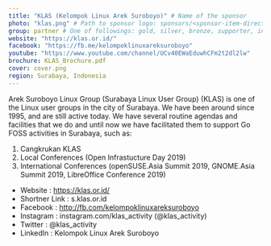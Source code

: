 ```yaml
---
title: "KLAS (Kelompok Linux Arek Suroboyo)" # Name of the sponsor
photo: "klas.png" # Path to sponsor logo: sponsors/<sponsor-item-directory>/logo.png
group: partner # One of followings: gold, silver, bronze, supporter, infra, record, videoi18n, swag
website: "https://klas.or.id/"
facebook: "https://fb.me/kelompoklinuxareksuroboyo"
youtube: "https://www.youtube.com/channel/UCv40EWaEduwhCFm2t2dl2lw"
brochure: KLAS_Brochure.pdf
cover: cover.png
region: Surabaya, Indonesia
---
```


Arek Suroboyo Linux Group (Surabaya Linux User Group) (KLAS) is one of the Linux user groups in the city of Surabaya. We have been around since 1995, and are still active today. We have several routine agendas and facilities that we do and until now we have facilitated them to support Go FOSS activities in Surabaya, such as:

1. Cangkrukan KLAS
2. Local Conferences (Open Infrastucture Day 2019)
3. International Conferences (openSUSE.Asia Summit 2019, GNOME.Asia Summit 2019, LibreOffice Conference 2019)

- Website : https://klas.or.id/
- Shortner Link : s.klas.or.id
- Facebook : http://fb.com/kelompoklinuxareksuroboyo
- Instagram : instagram.com/klas_activity (@klas_activity)
- Twitter : @klas_activity
- LinkedIn : Kelompok Linux Arek Suroboyo